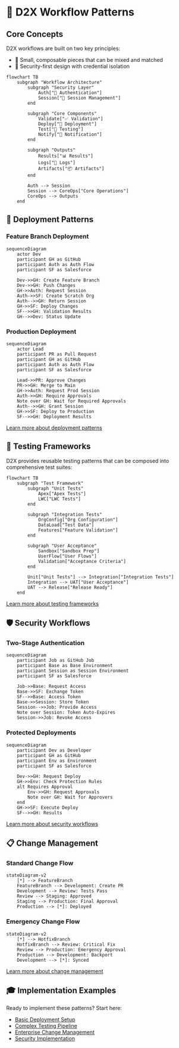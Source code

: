 # 🔧 D2X Workflow Patterns

## Core Concepts

D2X workflows are built on two key principles:

-   🧩 Small, composable pieces that can be mixed and matched
-   🔐 Security-first design with credential isolation

```mermaid
flowchart TB
    subgraph "Workflow Architecture"
        subgraph "Security Layer"
            Auth["🔐 Authentication"]
            Session["🎫 Session Management"]
        end

        subgraph "Core Components"
            Validate["✅ Validation"]
            Deploy["🚀 Deployment"]
            Test["🧪 Testing"]
            Notify["📢 Notification"]
        end

        subgraph "Outputs"
            Results["📊 Results"]
            Logs["📝 Logs"]
            Artifacts["📦 Artifacts"]
        end

        Auth --> Session
        Session --> CoreOps["Core Operations"]
        CoreOps --> Outputs
    end
```

## 🚀 Deployment Patterns

### Feature Branch Deployment

```mermaid
sequenceDiagram
    actor Dev
    participant GH as GitHub
    participant Auth as Auth Flow
    participant SF as Salesforce

    Dev->>GH: Create Feature Branch
    Dev->>GH: Push Changes
    GH->>Auth: Request Session
    Auth->>SF: Create Scratch Org
    Auth-->>GH: Return Session
    GH->>SF: Deploy Changes
    SF-->>GH: Validation Results
    GH-->>Dev: Status Update
```

### Production Deployment

```mermaid
sequenceDiagram
    actor Lead
    participant PR as Pull Request
    participant GH as GitHub
    participant Auth as Auth Flow
    participant SF as Salesforce

    Lead->>PR: Approve Changes
    PR->>GH: Merge to Main
    GH->>Auth: Request Prod Session
    Auth->>GH: Require Approvals
    Note over GH: Wait for Required Approvals
    Auth-->>GH: Grant Session
    GH->>SF: Deploy to Production
    SF-->>GH: Deployment Results
```

[Learn more about deployment patterns](./workflows/deployment.md)

## 🧪 Testing Frameworks

D2X provides reusable testing patterns that can be composed into comprehensive test suites:

```mermaid
flowchart TB
    subgraph "Test Framework"
        subgraph "Unit Tests"
            Apex["Apex Tests"]
            LWC["LWC Tests"]
        end

        subgraph "Integration Tests"
            OrgConfig["Org Configuration"]
            DataLoad["Test Data"]
            Features["Feature Validation"]
        end

        subgraph "User Acceptance"
            Sandbox["Sandbox Prep"]
            UserFlow["User Flows"]
            Validation["Acceptance Criteria"]
        end

        Unit["Unit Tests"] --> Integration["Integration Tests"]
        Integration --> UAT["User Acceptance"]
        UAT --> Release["Release Ready"]
    end
```

[Learn more about testing frameworks](./workflows/testing.md)

## 🛡️ Security Workflows

### Two-Stage Authentication

```mermaid
sequenceDiagram
    participant Job as GitHub Job
    participant Base as Base Environment
    participant Session as Session Environment
    participant SF as Salesforce

    Job->>Base: Request Access
    Base->>SF: Exchange Token
    SF-->>Base: Access Token
    Base->>Session: Store Token
    Session-->>Job: Provide Access
    Note over Session: Token Auto-Expires
    Session->>Job: Revoke Access
```

### Protected Deployments

```mermaid
sequenceDiagram
    participant Dev as Developer
    participant GH as GitHub
    participant Env as Environment
    participant SF as Salesforce

    Dev->>GH: Request Deploy
    GH->>Env: Check Protection Rules
    alt Requires Approval
        Env->>GH: Request Approvals
        Note over GH: Wait for Approvers
    end
    GH->>SF: Execute Deploy
    SF-->>GH: Results
```

[Learn more about security workflows](./workflows/security.md)

## 📋 Change Management

### Standard Change Flow

```mermaid
stateDiagram-v2
    [*] --> FeatureBranch
    FeatureBranch --> Development: Create PR
    Development --> Review: Tests Pass
    Review --> Staging: Approved
    Staging --> Production: Final Approval
    Production --> [*]: Deployed
```

### Emergency Change Flow

```mermaid
stateDiagram-v2
    [*] --> HotfixBranch
    HotfixBranch --> Review: Critical Fix
    Review --> Production: Emergency Approval
    Production --> Development: Backport
    Development --> [*]: Synced
```

[Learn more about change management](./workflows/changes.md)

## 🎓 Implementation Examples

Ready to implement these patterns? Start here:

-   [Basic Deployment Setup](./examples/basic-deployment.md)
-   [Complex Testing Pipeline](./examples/test-pipeline.md)
-   [Enterprise Change Management](./examples/change-management.md)
-   [Security Implementation](./examples/security-setup.md)
